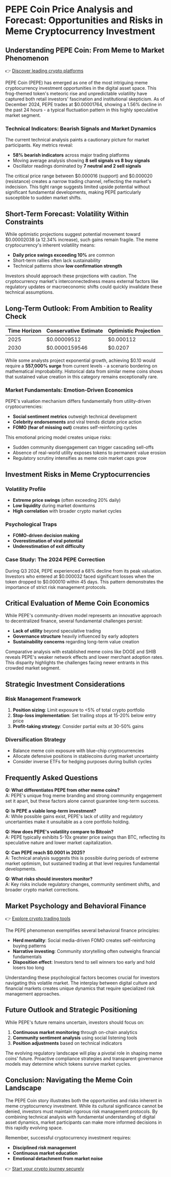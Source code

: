 # PEPE Coin Price Analysis and Forecast: Opportunities and Risks in Meme Cryptocurrency Investment

## Understanding PEPE Coin: From Meme to Market Phenomenon

👉 [Discover leading crypto platforms](https://bit.ly/okx-bonus)

PEPE Coin (PEPE) has emerged as one of the most intriguing meme cryptocurrency investment opportunities in the digital asset space. This frog-themed token's meteoric rise and unpredictable volatility have captured both retail investors' fascination and institutional skepticism. As of December 2024, PEPE trades at $0.00001764, showing a 1.56% decline in the past 24 hours - a typical fluctuation pattern in this highly speculative market segment.

### Technical Indicators: Bearish Signals and Market Dynamics

The current technical analysis paints a cautionary picture for market participants. Key metrics reveal:
- **58% bearish indicators** across major trading platforms
- Moving average analysis showing **8 sell signals vs 8 buy signals**
- Oscillator readings dominated by **7 neutral and 2 sell signals**

The critical price range between $0.000016 (support) and $0.000020 (resistance) creates a narrow trading channel, reflecting the market's indecision. This tight range suggests limited upside potential without significant fundamental developments, making PEPE particularly susceptible to sudden market shifts.

## Short-Term Forecast: Volatility Within Constraints

While optimistic projections suggest potential movement toward $0.00002038 (a 12.34% increase), such gains remain fragile. The meme cryptocurrency's inherent volatility means:
- **Daily price swings exceeding 10%** are common
- Short-term rallies often lack sustainability
- Technical patterns show **low confirmation strength**

Investors should approach these projections with caution. The cryptocurrency market's interconnectedness means external factors like regulatory updates or macroeconomic shifts could quickly invalidate these technical assumptions.

## Long-Term Outlook: From Ambition to Reality Check

| Time Horizon | Conservative Estimate | Optimistic Projection |
|--------------|------------------------|------------------------|
| 2025         | $0.00009512           | $0.000112             |
| 2030         | $0.0000159546         | $0.0207               |

While some analysts project exponential growth, achieving $0.10 would require a **557,000% surge** from current levels - a scenario bordering on mathematical improbability. Historical data from similar meme coins shows that sustained value creation in this category remains exceptionally rare.

### Market Fundamentals: Emotion-Driven Economics

PEPE's valuation mechanism differs fundamentally from utility-driven cryptocurrencies:
- **Social sentiment metrics** outweigh technical development
- **Celebrity endorsements** and viral trends dictate price action
- **FOMO (fear of missing out)** creates self-reinforcing cycles

This emotional pricing model creates unique risks:
- Sudden community disengagement can trigger cascading sell-offs
- Absence of real-world utility exposes tokens to permanent value erosion
- Regulatory scrutiny intensifies as meme coin market caps grow

## Investment Risks in Meme Cryptocurrencies

### Volatility Profile
- **Extreme price swings** (often exceeding 20% daily)
- **Low liquidity** during market downturns
- **High correlation** with broader crypto market cycles

### Psychological Traps
- **FOMO-driven decision making**
- **Overestimation of viral potential**
- **Underestimation of exit difficulty**

### Case Study: The 2024 PEPE Correction
During Q3 2024, PEPE experienced a 68% decline from its peak valuation. Investors who entered at $0.000032 faced significant losses when the token dropped to $0.000010 within 45 days. This pattern demonstrates the importance of strict risk management protocols.

## Critical Evaluation of Meme Coin Economics

While PEPE's community-driven model represents an innovative approach to decentralized finance, several fundamental challenges persist:
- **Lack of utility** beyond speculative trading
- **Governance structure** heavily influenced by early adopters
- **Sustainability concerns** regarding long-term value creation

Comparative analysis with established meme coins like DOGE and SHIB reveals PEPE's weaker network effects and lower merchant adoption rates. This disparity highlights the challenges facing newer entrants in this crowded market segment.

## Strategic Investment Considerations

### Risk Management Framework
1. **Position sizing**: Limit exposure to <5% of total crypto portfolio
2. **Stop-loss implementation**: Set trailing stops at 15-20% below entry price
3. **Profit-taking strategy**: Consider partial exits at 30-50% gains

### Diversification Strategy
- Balance meme coin exposure with blue-chip cryptocurrencies
- Allocate defensive positions in stablecoins during market uncertainty
- Consider inverse ETFs for hedging purposes during bullish cycles

## Frequently Asked Questions

**Q: What differentiates PEPE from other meme coins?**  
A: PEPE's unique frog meme branding and strong community engagement set it apart, but these factors alone cannot guarantee long-term success.

**Q: Is PEPE a viable long-term investment?**  
A: While possible gains exist, PEPE's lack of utility and regulatory uncertainties make it unsuitable as a core portfolio holding.

**Q: How does PEPE's volatility compare to Bitcoin?**  
A: PEPE typically exhibits 5-10x greater price swings than BTC, reflecting its speculative nature and lower market capitalization.

**Q: Can PEPE reach $0.0001 in 2025?**  
A: Technical analysis suggests this is possible during periods of extreme market optimism, but sustained trading at that level requires fundamental developments.

**Q: What risks should investors monitor?**  
A: Key risks include regulatory changes, community sentiment shifts, and broader crypto market corrections.

## Market Psychology and Behavioral Finance

👉 [Explore crypto trading tools](https://bit.ly/okx-bonus)

The PEPE phenomenon exemplifies several behavioral finance principles:
- **Herd mentality**: Social media-driven FOMO creates self-reinforcing buying patterns
- **Narrative investing**: Community storytelling often outweighs financial fundamentals
- **Disposition effect**: Investors tend to sell winners too early and hold losers too long

Understanding these psychological factors becomes crucial for investors navigating this volatile market. The interplay between digital culture and financial markets creates unique dynamics that require specialized risk management approaches.

## Future Outlook and Strategic Positioning

While PEPE's future remains uncertain, investors should focus on:
1. **Continuous market monitoring** through on-chain analytics
2. **Community sentiment analysis** using social listening tools
3. **Position adjustments** based on technical indicators

The evolving regulatory landscape will play a pivotal role in shaping meme coins' future. Proactive compliance strategies and transparent governance models may determine which tokens survive market cycles.

## Conclusion: Navigating the Meme Coin Landscape

The PEPE Coin story illustrates both the opportunities and risks inherent in meme cryptocurrency investment. While its cultural significance cannot be denied, investors must maintain rigorous risk management protocols. By combining technical analysis with fundamental understanding of digital asset dynamics, market participants can make more informed decisions in this rapidly evolving space.

Remember, successful cryptocurrency investment requires:
- **Disciplined risk management**
- **Continuous market education**
- **Emotional detachment from market noise**

👉 [Start your crypto journey securely](https://bit.ly/okx-bonus)